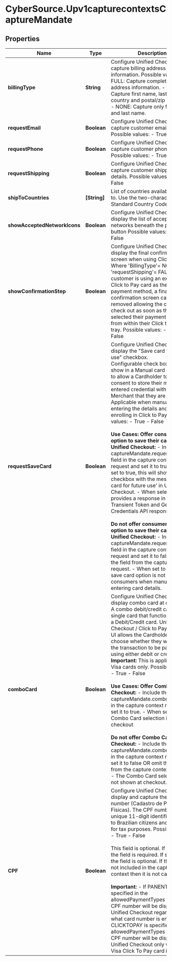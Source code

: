 # CyberSource.Upv1capturecontextsCaptureMandate

## Properties
Name | Type | Description | Notes
------------ | ------------- | ------------- | -------------
**billingType** | **String** | Configure Unified Checkout to capture billing address information.  Possible values: - FULL: Capture complete billing address information. - PARTIAL: Capture first name, last name, country and postal/zip code only. - NONE: Capture only first name and last name.  | [optional] 
**requestEmail** | **Boolean** | Configure Unified Checkout to capture customer email address.  Possible values:  - True  - False  | [optional] 
**requestPhone** | **Boolean** | Configure Unified Checkout to capture customer phone number.  Possible values: - True - False  | [optional] 
**requestShipping** | **Boolean** | Configure Unified Checkout to capture customer shipping details.  Possible values: - True - False  | [optional] 
**shipToCountries** | **[String]** | List of countries available to ship to.   Use the two-character ISO Standard Country Codes.  | [optional] 
**showAcceptedNetworkIcons** | **Boolean** | Configure Unified Checkout to display the list of accepted card networks beneath the payment button  Possible values: - True - False  | [optional] 
**showConfirmationStep** | **Boolean** | Configure Unified Checkout to display the final confirmation screen when using Click to Pay.<br> Where 'BillingType'= NONE and 'requestShipping'= FALSE and the customer is using an existing Click to Pay card as their chosen payment method, a final confirmation screen can be removed allowing the customer to check out as soon as they have selected their payment method from within their Click to Pay card tray.  Possible values: - True - False  | [optional] 
**requestSaveCard** | **Boolean** | Configure Unified Checkout to display the \"Save card for future use\" checkbox.<br>  Configurable check box that will show in a Manual card entry flow to allow a Cardholder to give consent to store their manually entered credential with the Merchant that they are paying.<br>  Applicable when manually entering the details and not enrolling in Click to Pay.  Possible values:  - True   - False<br><br>  **Use Cases:**  **Offer consumers option to save their card in Unified Checkout:**  - Include the captureMandate.requestSaveCard field in the capture context request and set it to true. - When set to true, this will show a checkbox with the message 'Save card for future use' in Unified Checkout. - When selected this provides a response in both the Transient Token and Get Credentials API response.<br><br>  **Do not offer consumers the option to save their card in Unified Checkout:**  - Include the captureMandate.requestSaveCard field in the capture context request and set it to false OR omit the field from the capture context request. - When set to false, the save card option is not shown to consumers when manually entering card details.  | [optional] 
**comboCard** | **Boolean** | Configure Unified Checkout to display combo card at checkout.<br>  A combo debit/credit card is a single card that functions both as a Debit/Credit card.  Unified Checkout / Click to Pay Drop-in UI allows the Cardholder to choose whether they would like the transaction to be paid for using either debit or credit card. **Important:** This is applicable to Visa cards only.  Possible values: - True  - False<br><br>  **Use Cases:**  **Offer Combo Card at Checkout:**  - Include the captureMandate.comboCard field in the capture context request and set it to true. - When set to true, Combo Card selection is shown at checkout <br><br>  **Do not offer Combo Card at Checkout:**  - Include the captureMandate.comboCard field in the capture context request and set it to false OR omit the field from the capture context request. - The Combo Card selection is not shown at checkout.  | [optional] 
**CPF** | **Boolean** | Configure Unified Checkout to display and capture the CPF number (Cadastro de Pessoas Físicas).  The CPF number is a unique 11-digit identifier issued to Brazilian citizens and residents for tax purposes.  Possible values: - True - False<br><br>  This field is optional.   If set to true the field is required. If set to false the field is optional. If the field is not included in the capture context then it is not captured.<br><br>  **Important:**  - If PANENTRY is specified in the allowedPaymentTypes field, the CPF number will be displayed in Unified Checkout regardless of what card number is entered.  - If CLICKTOPAY is specified in the allowedPaymentTypes field, the CPF number will be displayed in Unified Checkout only when a Visa Click To Pay card is entered.  | [optional] 


